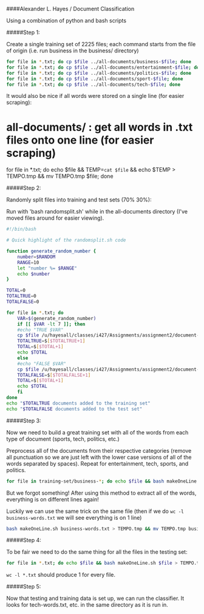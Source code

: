 ####Alexander L. Hayes / Document Classification

Using a combination of python and bash scripts

#####Step 1:

Create a single training set of 2225 files; each command starts from the file of origin (i.e. run business in the business/ directory)

```bash
for file in *.txt; do cp $file ../all-documents/business-$file; done
for file in *.txt; do cp $file ../all-documents/entertainment-$file; done
for file in *.txt; do cp $file ../all-documents/politics-$file; done
for file in *.txt; do cp $file ../all-documents/sport-$file; done
for file in *.txt; do cp $file ../all-documents/tech-$file; done
```

It would also be nice if all words were stored on a single line (for easier scraping):


# all-documents/ : get all words in .txt files onto one line (for easier scraping)
for file in *.txt; do echo $file && TEMP=`cat $file` && echo $TEMP > TEMPO.tmp && mv TEMPO.tmp $file; done

#####Step 2:

Randomly split files into training and test sets (70% 30%):

Run with 'bash randomsplit.sh' while in the all-documents directory (I've moved files around for easier viewing).


```bash
#!/bin/bash

# Quick highlight of the randomsplit.sh code

function generate_random_number {
    number=$RANDOM
    RANGE=10
    let "number %= $RANGE"
    echo $number
}

TOTAL=0
TOTALTRUE=0
TOTALFALSE=0

for file in *.txt; do
    VAR=$(generate_random_number)
    if [[ $VAR -lt 7 ]]; then
	#echo "TRUE $VAR"
	cp $file /u/hayesall/classes/i427/Assignments/assignment2/document-classification/training-set
	TOTALTRUE=$[$TOTALTRUE+1]
	TOTAL=$[$TOTAL+1]
	echo $TOTAL
    else
	#echo "FALSE $VAR"
	cp $file /u/hayesall/classes/i427/Assignments/assignment2/document-classification/testing-set
	TOTALFALSE=$[$TOTALFALSE+1]
	TOTAL=$[$TOTAL+1]
	echo $TOTAL
    fi
done
echo "$TOTALTRUE documents added to the training set"
echo "$TOTALFALSE documents added to the test set"
```

#####Step 3:

Now we need to build a great training set with all of the words from each type of document (sports, tech, politics, etc.)

Preprocess all of the documents from their respective categories (remove all punctuation so we are just left with the lower case versions of all of the words separated by spaces).  Repeat for entertainment, tech, sports, and politics.

```bash
for file in training-set/business-*; do echo $file && bash makeOneLine.sh $file > TEMPO.tmp && python preprocess.py TEMPO.tmp >> business-words.txt && rm -f TEMPO.tmp; done
```

But we forgot something! After using this method to extract all of the words, everything is on different lines again!

Luckily we can use the same trick on the same file (then if we do `wc -l business-words.txt` we will see everything is on 1 line)

```bash
bash makeOneLine.sh business-words.txt > TEMPO.tmp && mv TEMPO.tmp business-words.txt
```

#####Step 4:

To be fair we need to do the same thing for all the files in the testing set:

```bash
for file in *.txt; do echo $file && bash makeOneLine.sh $file > TEMPO.tmp && python preprocess.py TEMPO.tmp > TEMPI.tmp && mv TEMPI.tmp $file && rm -f TEMPO.tmp; done
```

`wc -l *.txt` should produce 1 for every file.

#####Step 5:

Now that testing and training data is set up, we can run the classifier.  It looks for tech-words.txt, etc. in the same directory as it is run in.